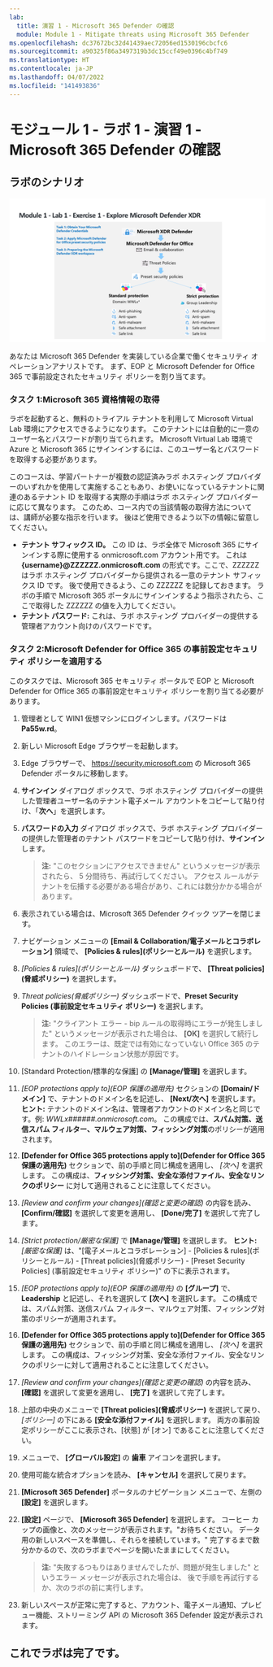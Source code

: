 ```yaml
---
lab:
  title: 演習 1 - Microsoft 365 Defender の確認
  module: Module 1 - Mitigate threats using Microsoft 365 Defender
ms.openlocfilehash: dc37672bc32d41439aec72056ed1530196cbcfc6
ms.sourcegitcommit: a90325f86a3497319b3dc15ccf49e0396c4bf749
ms.translationtype: HT
ms.contentlocale: ja-JP
ms.lasthandoff: 04/07/2022
ms.locfileid: "141493836"
---
```

# <a name="module-1---lab-1---exercise-1---explore-microsoft-365-defender"></a>モジュール 1 - ラボ 1 - 演習 1 - Microsoft 365 Defender の確認 

## <a name="lab-scenario"></a>ラボのシナリオ

![M365 Defender](../Media/SC-200-Lab_M1_L1_Ex1.png)

あなたは Microsoft 365 Defender を実装している企業で働くセキュリティ オペレーションアナリストです。 まず、EOP と Microsoft Defender for Office 365 で事前設定されたセキュリティ ポリシーを割り当てます。


### <a name="task-1-obtain-your-microsoft-365-credentials"></a>タスク 1:Microsoft 365 資格情報の取得

ラボを起動すると、無料のトライアル テナントを利用して Microsoft Virtual Lab 環境にアクセスできるようになります。 このテナントには自動的に一意のユーザー名とパスワードが割り当てられます。 Microsoft Virtual Lab 環境で Azure と Microsoft 365 にサインインするには、このユーザー名とパスワードを取得する必要があります。 

このコースは、学習パートナーが複数の認証済みラボ ホスティング プロバイダーのいずれかを使用して実施することもあり、お使いになっているテナントに関連のあるテナント ID を取得する実際の手順はラボ ホスティング プロバイダーに応じて異なります。 このため、コース内での当該情報の取得方法については、講師が必要な指示を行います。 後ほど使用できるよう以下の情報に留意してください。

- **テナント サフィックス ID。** この ID は、ラボ全体で Microsoft 365 にサインインする際に使用する onmicrosoft.com アカウント用です。 これは **{username}@ZZZZZZ.onmicrosoft.com** の形式です。ここで、ZZZZZZ はラボ ホスティング プロバイダーから提供される一意のテナント サフィックス ID です。 後で使用できるよう、この ZZZZZZ を記録しておきます。 ラボの手順で Microsoft 365 ポータルにサインインするよう指示されたら、ここで取得した ZZZZZZ の値を入力してください。
- **テナント パスワード:** これは、ラボ ホスティング プロバイダーの提供する管理者アカウント向けのパスワードです。


### <a name="task-2-apply-microsoft-defender-for-office-365-preset-security-policies"></a>タスク 2:Microsoft Defender for Office 365 の事前設定セキュリティ ポリシーを適用する

このタスクでは、Microsoft 365 セキュリティ ポータルで EOP と Microsoft Defender for Office 365 の事前設定セキュリティ ポリシーを割り当てる必要があります。

1. 管理者として WIN1 仮想マシンにログインします。パスワードは **Pa55w.rd**。  

1. 新しい Microsoft Edge ブラウザーを起動します。

1. Edge ブラウザーで、 https://security.microsoft.com の Microsoft 365 Defender ポータルに移動します。

1. **サインイン** ダイアログ ボックスで、ラボ ホスティング プロバイダーの提供した管理者ユーザー名のテナント電子メール アカウントをコピーして貼り付け、「**次へ**」を選択します。

1. **パスワードの入力** ダイアログ ボックスで、ラボ ホスティング プロバイダーの提供した管理者のテナント パスワードをコピーして貼り付け、**サインイン** します。

    >**注:** "このセクションにアクセスできません" というメッセージが表示されたら、 5 分間待ち、再試行してください。 アクセス ルールがテナントを伝播する必要がある場合があり、これには数分かかる場合があります。  

1. 表示されている場合は、Microsoft 365 Defender クイック ツアーを閉じます。

1. ナビゲーション メニューの **[Email & Collaboration/電子メールとコラボレーション]** 領域で、 **[Policies & rules]\(ポリシーとルール\)** を選択します。

1. *[Policies & rules]\(ポリシーとルール\)*  ダッシュボードで、 **[Threat policies]\(脅威ポリシー\)** を選択します。

1. *Threat policies\(脅威ポリシー\)* ダッシュボードで、**Preset Security Policies (事前設定セキュリティ ポリシー)** を選択します。

    >**注:**  "クライアント エラー - bip ルールの取得時にエラーが発生しました" というメッセージが表示された場合は、 **[OK]** を選択して続行します。 このエラーは、既定では有効になっていない Office 365 のテナントのハイドレーション状態が原因です。

1. [Standard Protection/標準的な保護] の **[Manage/管理]** を選択します。

1. *[EOP protections apply to]\(EOP 保護の適用先\)* セクションの **[Domain/ドメイン]** で、テナントのドメイン名を記述し、 **[Next/次へ]** を選択します。 **ヒント:** テナントのドメイン名は、管理者アカウントのドメイン名と同じです。例: *WWLx######.onmicrosoft.com*。 この構成では、**スパム対策、送信スパム フィルター、マルウェア対策、フィッシング対策**のポリシーが適用されます。 

1. **[Defender for Office 365 protections apply to]\(Defender for Office 365 保護の適用先\)** セクションで、前の手順と同じ構成を適用し、 *[次へ]* を選択します。 この構成は、**フィッシング対策、安全な添付ファイル、安全なリンクのポリシー** に対して適用されることに注意してください。

1. *[Review and confirm your changes]\(確認と変更の確認\)* の内容を読み、 **[Confirm/確認]** を選択して変更を適用し、 **[Done/完了]** を選択して完了します。

1. *[Strict protection/厳密な保護]* で **[Manage/管理]** を選択します。 **ヒント:** *[厳密な保護]* は、"[電子メールとコラボレーション] - [Policies & rules]\(ポリシーとルール\) - [Threat policies]\(脅威ポリシー\) - [Preset Security Policies] (事前設定セキュリティ ポリシー)" の下に表示されます。

1. *[EOP protections apply to]\(EOP 保護の適用先\)* の **[グループ]** で、 **Leadership** と記述し、それを選択して **[次へ]** を選択します。 この構成では、スパム対策、送信スパム フィルター、マルウェア対策、フィッシング対策のポリシーが適用されます。

1. **[Defender for Office 365 protections apply to]\(Defender for Office 365 保護の適用先\)** セクションで、前の手順と同じ構成を適用し、 *[次へ]* を選択します。 この構成は、フィッシング対策、安全な添付ファイル、安全なリンクのポリシーに対して適用されることに注意してください。

1. *[Review and confirm your changes]\(確認と変更の確認\)* の内容を読み、 **[確認]** を選択して変更を適用し、 **[完了]** を選択して完了します。

1. 上部の中央のメニューで **[Threat policies]\(脅威ポリシー\)** を選択して戻り、 *[ポリシー]* の下にある **[安全な添付ファイル]** を選択します。 両方の事前設定ポリシーがここに表示され、[状態] が [オン] であることに注意してください。

1. メニューで、 **[グローバル設定]** の **歯車** アイコンを選択します。

1. 使用可能な統合オプションを読み、 **[キャンセル]** を選択して戻ります。

1. **[Microsoft 365 Defender]** ポータルのナビゲーション メニューで、左側の **[設定]** を選択します。

1. **[設定]** ページで、 **[Microsoft 365 Defender]** を選択します。 コーヒー カップの画像と、次のメッセージが表示されます。"お待ちください。 データ用の新しいスペースを準備し、それらを接続しています。" 完了するまで数分かかるので、次のラボまでページを開いたままにしてください。 

    >**注:**  "失敗するつもりはありませんでしたが、問題が発生しました" というエラー メッセージが表示された場合は、 後で手順を再試行するか、次のラボの前に実行します。

1. 新しいスペースが正常に完了すると、アカウント、電子メール通知、プレビュー機能、ストリーミング API の Microsoft 365 Defender 設定が表示されます。

## <a name="you-have-completed-the-lab"></a>これでラボは完了です。
